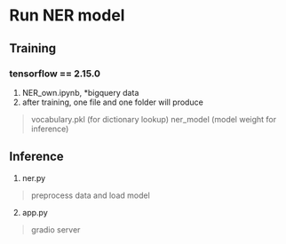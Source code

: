 # Run NER model
## Training
### tensorflow == 2.15.0
1. NER_own.ipynb, *bigquery data
2. after training, one file and one folder will produce
>vocabulary.pkl (for dictionary lookup)
>ner_model (model weight for inference)
## Inference
1. ner.py
>preprocess data and load model
2. app.py
>gradio server
